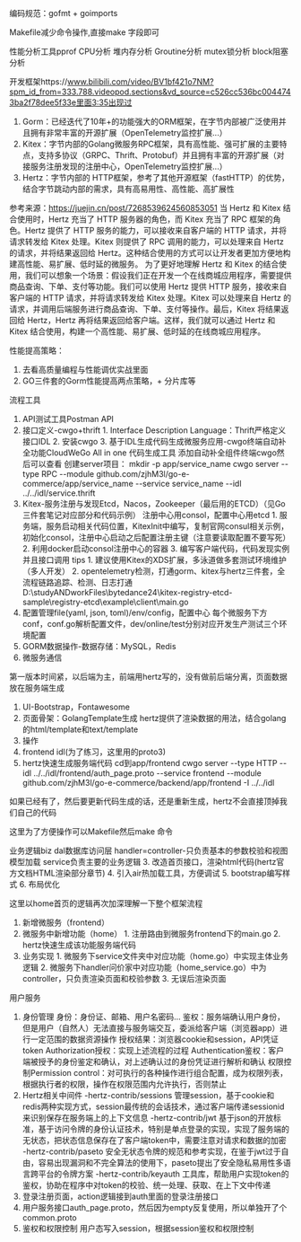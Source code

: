 编码规范：gofmt + goimports

Makefile减少命令操作,直接make 字段即可

性能分析工具pprof
    CPU分析
    堆内存分析
    Groutine分析
    mutex锁分析
    block阻塞分析

开发框架https://www.bilibili.com/video/BV1bf421o7NM?spm_id_from=333.788.videopod.sections&vd_source=c526cc536bc0044743ba2f78dee5f33e里面3:35出现过
  1. Gorm：已经迭代了10年+的功能强大的ORM框架，在字节内部被广泛使用并且拥有非常丰富的开源扩展（OpenTelemetry监控扩展...）
  2. Kitex：字节内部的Golang微服务RPC框架，具有高性能、强可扩展的主要特点，支持多协议（GRPC、Thrift、Protobuf）并且拥有丰富的开源扩展（对接服务注册发现的注册中心，OpenTelemetry监控扩展...）
  3. Hertz：字节内部的 HTTP框架，参考了其他开源框架（fastHTTP）的优势，结合字节跳动内部的需求，具有高易用性、高性能、高扩展性 

  参考来源：https://juejin.cn/post/7268539624560853051
  当 Hertz 和 Kitex 结合使用时，Hertz 充当了 HTTP 服务器的角色，而 Kitex 充当了 RPC 框架的角色。Hertz 提供了 HTTP 服务的能力，可以接收来自客户端的 HTTP 请求，并将请求转发给 Kitex 处理。Kitex 则提供了 RPC 调用的能力，可以处理来自 Hertz 的请求，并将结果返回给 Hertz。这种结合使用的方式可以让开发者更加方便地构建高性能、易扩展、低时延的微服务。
  为了更好地理解 Hertz 和 Kitex 的结合使用，我们可以想象一个场景：假设我们正在开发一个在线商城应用程序，需要提供商品查询、下单、支付等功能。我们可以使用 Hertz 提供 HTTP 服务，接收来自客户端的 HTTP 请求，并将请求转发给 Kitex 处理。Kitex 可以处理来自 Hertz 的请求，并调用后端服务进行商品查询、下单、支付等操作。最后，Kitex 将结果返回给 Hertz，Hertz 再将结果返回给客户端。这样，我们就可以通过 Hertz 和 Kitex 结合使用，构建一个高性能、易扩展、低时延的在线商城应用程序。

性能提高策略：
  1. 去看高质量编程与性能调优实战里面
  2. GO三件套的Gorm性能提高两点策略，+ 分片库等

流程工具
  1. API测试工具Postman API
  2. 接口定义-cwgo+thrift
    1. Interface Description Language：Thrift严格定义接口IDL
    2. 安装cwgo
    3. 基于IDL生成代码生成微服务应用-cwgo终端自动补全功能CloudWeGo All in one 代码生成工具
    添加自动补全组件终端cwgo然后可以查看
    创建server项目：
    mkdir -p app/service_name
    cwgo server --type RPC --module github.com/zjhM3l/go-e-commerce/app/service_name --service service_name --idl ../../idl/service.thrift
    <!-- 2. 使用Kitex生成带有脚手架的代码
    kitex -module github.com/zjhM3l/go-e-commerce -service checkoutservice idl/checkout.thrift
    3. 使用Hertz生成代码
    hz new -module github.com/zjhM3l/go-e-commerce -idl idl/auth.thrift
    如果有更新
    hz update -idl idl/user.thrift -->
  3. Kitex-服务注册与发现Etcd，Nacos，Zookeeper（最后用的ETCD）（见Go三件套笔记对应部分和代码示例）
  注册中心用consol，配置中心用etcd
    1. 服务端，服务启动相关代码位置，KitexInit中编写，复制官网consul相关示例，初始化consol，注册中心启动之后配置注册主键（注意要读取配置不要写死）
    2. 利用docker启动consol注册中心的容器
    3. 编写客户端代码，代码发现实例并且接口调用
    tips
    1. 建议使用Kitex的XDS扩展，多泳道做多套测试环境维护（多人开发）
    2. opentelemetry检测，打通gorm、kitex与hertz三件套，全流程链路追踪、检测、日志打通
  D:\studyANDworkFiles\bytedance24\kitex-registry-etcd-sample\registry-etcd\example\client\main.go
  4. 配置管理file(yaml, json, toml)/env/config，配置中心
    每个微服务下方conf，conf.go解析配置文件，dev/online/test分别对应开发生产测试三个环境配置
  5. GORM数据操作-数据存储：MySQL，Redis
  6. 微服务通信

第一版本时间紧，以后端为主，前端用hertz写的，没有做前后端分离，页面数据放在服务端生成
1. UI-Bootstrap，Fontawesome
2. 页面骨架：GolangTemplate生成 
  hertz提供了渲染数据的用法，结合golang的html/template和text/template
3. 操作
  1. frontend idl(为了练习，这里用的proto3)
  2. hertz快速生成服务端代码
  cd到app/frontend
  cwgo server --type HTTP --idl ../../idl/frontend/auth_page.proto --service frontend --module github.com/zjhM3l/go-e-commerce/backend/app/frontend -I ../../idl

  如果已经有了，然后要更新代码生成的话，还是重新生成，hertz不会直接顶掉我们自己的代码

  这里为了方便操作可以Makefile然后make 命令

  业务逻辑biz
    dal数据库访问层
    handler=controller-只负责基本的参数校验和视图模型加载
    service负责主要的业务逻辑
  3. 改造首页接口，渲染html代码(hertz官方文档HTML渲染部分章节)
  4. 引入air热加载工具，方便调试
  5. bootstrap编写样式
  6. 布局优化


这里以home首页的逻辑再次加深理解一下整个框架流程
  1. 新增微服务（frontend）
  2. 微服务中新增功能（home）
    1. 注册路由到微服务frontend下的main.go
    2. hertz快速生成该功能服务端代码
  3. 业务实现
    1. 微服务下service文件夹中对应功能（home.go）中实现主体业务逻辑
    2. 微服务下handler问价家中对应功能（home_service.go）中为controller，只负责渲染页面和校验参数
    3. 无误后渲染页面

  用户服务
  1. 身份管理
    身份：身份证、邮箱、用户名密码...
    鉴权：服务端确认用户身份，但是用户（自然人）无法直接与服务端交互，委派给客户端（浏览器app）进行一定范围的数据资源操作
    授权结果：浏览器cookie和session，API凭证token
    Authorization授权：实现上述流程的过程
    Authentication鉴权：客户端被授予的身份鉴定和确认，对上述确认过的身份凭证进行解析和确认
    权限控制Permission control：对可执行的各种操作进行组合配置，成为权限列表，根据执行者的权限，操作在权限范围内允许执行，否则禁止
  2. Hertz相关中间件
    -hertz-contrib/sessions 管理session，基于cookie和redis两种实现方式，session最传统的会话技术，通过客户端传递sessionid来识别保存在服务端上的上下文信息
    -hertz-contrib/jwt 基于json的开放标准，基于访问令牌的身份认证技术，特别是单点登录的实现，实现了服务端的无状态，把状态信息保存在了客户端token中，需要注意对请求和数据的加密
    -hertz-contrib/paseto 安全无状态令牌的规范和参考实现，在鉴于jwt过于自由，容易出现漏洞和不完全算法的使用下，paseto提出了安全隐私易用性多语言跨平台的令牌方案
    -hertz-contrib/keyauth 工具库，帮助用户实现token的鉴权，协助在程序中对token的校验、统一处理、获取、在上下文中传递
  3. 登录注册页面，action逻辑接到auth里面的登录注册接口
  4. 用户服务接口auth_page.proto，然后因为empty反复使用，所以单独开了个common.proto
  5. 鉴权和权限控制
    用户态写入session，根据session鉴权和权限控制
